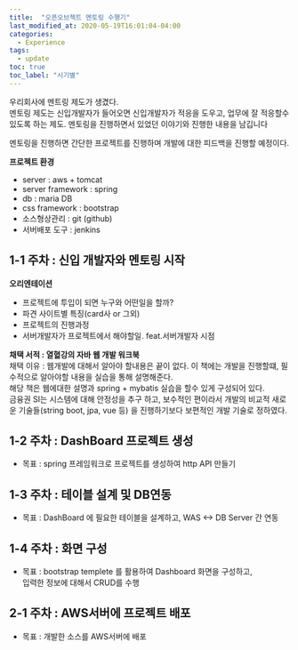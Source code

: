 ```yaml
---
title:  "오픈오브젝트 멘토링 수행기"
last_modified_at: 2020-05-19T16:01:04-04:00
categories: 
  - Experience
tags:
  - update
toc: true
toc_label: "시기별"
---
```


우리회사에 멘트링 제도가 생겼다.  
멘토링 제도는 신입개발자가 들어오면 신입개발자가 적응을 도우고, 업무에 잘 적응할수 있도록 하는 제도.
멘토링을 진행하면서 있었던 이야기와 진행한 내용을 남깁니다

멘토링을 진행하면 간단한 프로젝트를 진행하며 개발에 대한 피드백을 진행할 예정이다.  

**프로젝트 환경**  
- server : aws + tomcat  
- server framework : spring  
- db : maria DB  
- css framework : bootstrap  
- 소스형상관리 : git (github)
- 서버배포 도구 : jenkins  

## 1-1 주차 : 신입 개발자와 멘토링 시작
**오리엔테이션**  
- 프로젝트에 투입이 되면 누구와 어떤일을 할까?
- 파견 사이트별 특징(card사 or 그외)  
- 프로젝트의 진행과정  
- 서버개발자가 프로젝트에서 해야할일. feat.서버개발자 시점  


**채택 서적 : 열혈강의 자바 웹 개발 워크북**  
채택 이유 : 웹개발에 대해서 알아야 할내용은 끝이 없다. 이 책에는 개발을 진행할떄, 필수적으로 알아야할 내용을 실습을 통해 설명해준다.  
해당 책은 웹에대한 설명과 spring + mybatis 실습을 할수 있게 구성되어 있다.  
금융권 SI는 시스템에 대해 안정성을 추구 하고, 보수적인 편이라서 개발의 비교적 새로운 기술들(string boot, jpa, vue 등) 을 진행하기보다 보편적인 개발 기술로 정하였다. 

## 1-2 주차 : DashBoard 프로젝트 생성

- 목표 : spring 프레임워크로 프로젝트를 생성하여 http API 만들기 


## 1-3 주차 : 테이블 설계 및 DB연동

- 목표 : DashBoard 에 필요한 테이블을 설계하고, WAS <-> DB Server 간 연동

## 1-4 주차 : 화면 구성

- 목표 : bootstrap templete 를 활용하여 Dashboard 화면을 구성하고,  
입력한 정보에 대해서 CRUD를 수행

## 2-1 주차 : AWS서버에 프로젝트 배포

- 목표 : 개발한 소스를 AWS서버에 배포

